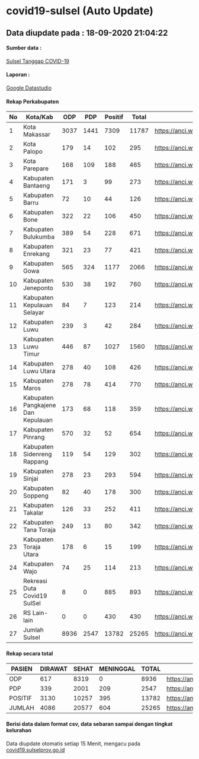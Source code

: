 
# covid19-sulsel (Auto Update)

## Data diupdate pada : 18-09-2020 21:04:22

#### Sumber data :
[Sulsel Tanggap COVID-19](https://covid19.sulselprov.go.id)

#### Laporan :
[Google Datastudio](https://datastudio.google.com/s/jythWGc1j4w)

#### Rekap Perkabupaten 
|No|Kota/Kab|ODP|PDP|Positif|Total|Link|
| --- | --- | --- | --- | --- | --- | --- |
|1|Kota Makassar|3037|1441|7309|11787|https://anci.web.id/cor/kota_makassar|
|2|Kota Palopo|179|14|102|295|https://anci.web.id/cor/kota_palopo|
|3|Kota Parepare|168|109|188|465|https://anci.web.id/cor/kota_parepare|
|4|Kabupaten Bantaeng|171|3|99|273|https://anci.web.id/cor/kabupaten_bantaeng|
|5|Kabupaten Barru|72|10|44|126|https://anci.web.id/cor/kabupaten_barru|
|6|Kabupaten Bone|322|22|106|450|https://anci.web.id/cor/kabupaten_bone|
|7|Kabupaten Bulukumba|389|54|228|671|https://anci.web.id/cor/kabupaten_bulukumba|
|8|Kabupaten Enrekang|321|23|77|421|https://anci.web.id/cor/kabupaten_enrekang|
|9|Kabupaten Gowa|565|324|1177|2066|https://anci.web.id/cor/kabupaten_gowa|
|10|Kabupaten Jeneponto|530|38|192|760|https://anci.web.id/cor/kabupaten_jeneponto|
|11|Kabupaten Kepulauan Selayar|84|7|123|214|https://anci.web.id/cor/kabupaten_kepulauan_selayar|
|12|Kabupaten Luwu|239|3|42|284|https://anci.web.id/cor/kabupaten_luwu|
|13|Kabupaten Luwu Timur|446|87|1027|1560|https://anci.web.id/cor/kabupaten_luwu_timur|
|14|Kabupaten Luwu Utara|278|40|108|426|https://anci.web.id/cor/kabupaten_luwu_utara|
|15|Kabupaten Maros|278|78|414|770|https://anci.web.id/cor/kabupaten_maros|
|16|Kabupaten Pangkajene Dan Kepulauan|173|68|118|359|https://anci.web.id/cor/kabupaten_pangkajene_dan_kepulauan|
|17|Kabupaten Pinrang|570|32|52|654|https://anci.web.id/cor/kabupaten_pinrang|
|18|Kabupaten Sidenreng Rappang|119|54|129|302|https://anci.web.id/cor/kabupaten_sidenreng_rappang|
|19|Kabupaten Sinjai|278|23|293|594|https://anci.web.id/cor/kabupaten_sinjai|
|20|Kabupaten Soppeng|82|40|178|300|https://anci.web.id/cor/kabupaten_soppeng|
|21|Kabupaten Takalar|126|33|252|411|https://anci.web.id/cor/kabupaten_takalar|
|22|Kabupaten Tana Toraja|249|13|80|342|https://anci.web.id/cor/kabupaten_tana_toraja|
|23|Kabupaten Toraja Utara|178|6|15|199|https://anci.web.id/cor/kabupaten_toraja_utara|
|24|Kabupaten Wajo|74|25|114|213|https://anci.web.id/cor/kabupaten_wajo|
|25|Rekreasi Duta Covid19 SulSel|8|0|885|893|https://anci.web.id/cor/rekreasi_duta_covid19_sulsel|
|26|RS Lain-lain|0|0|430|430|https://anci.web.id/cor/rs_lain-lain|
|27|Jumlah Sulsel|8936|2547|13782|25265|https://anci.web.id/cor/jumlah_sulsel|

#### Rekap secara total

| PASIEN | DIRAWAT | SEHAT | MENINGGAL | TOTAL | LINK |
| ---- | -------- | ---- | ---- |  ---- | ---- |
| ODP | 617 | 8319 | 0 | 8936 | https://anci.web.id/cor/odp_detail.html |
| PDP | 339 | 2001 | 209 | 2547 | https://anci.web.id/cor/pdp_detail.html |
| POSITIF | 3130 | 10257 | 395 | 13782 | https://anci.web.id/cor/positif_detail.html |
| JUMLAH | 4086 | 20577 | 604 | 25265 | https://anci.web.id/cor/jumlah_sulsel/ |

 
#### Berisi data dalam format csv, data sebaran sampai dengan tingkat kelurahan

Data diupdate otomatis setiap 15 Menit, mengacu pada [covid19.sulselprov.go.id](https://covid19.sulselprov.go.id)

